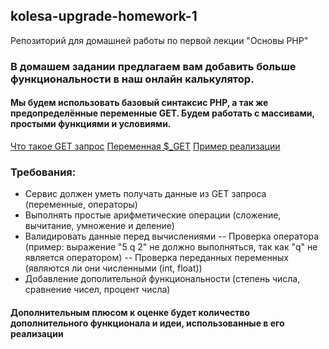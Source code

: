 ## kolesa-upgrade-homework-1
Репозиторий для домашней работы по первой лекции "Основы PHP"

### В домашем задании предлагаем вам добавить больше функциональности в наш онлайн калькулятор. 

#### Мы будем использовать базовый синтаксис PHP, а так же предопределённые переменные GET. Будем работать с массивами, простыми функциями и условиями.
[Что такое GET запрос](https://guruweba.com/html/metody-get-i-post-ispolzovanie-i-otlichiya/) 
[Переменная $_GET](https://www.php.net/manual/ru/reserved.variables.get.php)
[Пример реализации](https://phpsandbox.io/n/twilight-cherry-b3br-9bsb8)

### Требования:
- Сервис должен уметь получать данные из GET запроса (переменные, операторы)
- Выполнять простые арифметические операции (сложение, вычитание, умножение и деление)
- Валидировать данные перед вычислениями
-- Проверка оператора (пример: выражение "5 q 2" не должно выполняться, так как "q" не является оператором) 
-- Проверка переданных переменных (являются ли они численными (int, float))
- Добавление дополительной функциональности (степень числа, сравнение чисел, процент числа)

#### Дополнительным плюсом к оценке будет количество дополнительного функционала и идеи, использованные в его реализации
